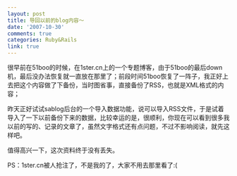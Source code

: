 ```yaml
---
layout: post
title: 导回以前的blog内容～
date: '2007-10-30'
comments: true
categories: Ruby&Rails
link: true
---
```

<p>很早前在51boo的时候，在1ster.cn上的一个专题博客，由于51boo的最后down机，最后没办法恢复就一直放在那里了；前段时间51boo恢复了一阵子，我正好上去把这个内容做了下备份，当时图省事，直接备份了RSS，也就是XML格式的内容；</p>
<p>昨天正好试试sablog后台的一个导入数据功能，说可以导入RSS文件，于是试着导入了一下以前备份下来的数据，比较幸运的是，很顺利，你现在可以看到很多我以前的写的、记录的文章了，虽然文字格式还有点问题，不过不影响阅读，就先这样吧。</p>
<p>值得高兴一下，这次资料终于没有丢失。</p>
<p>PS：1ster.cn被人抢注了，不是我的了，大家不用去那里看了:(</p>
